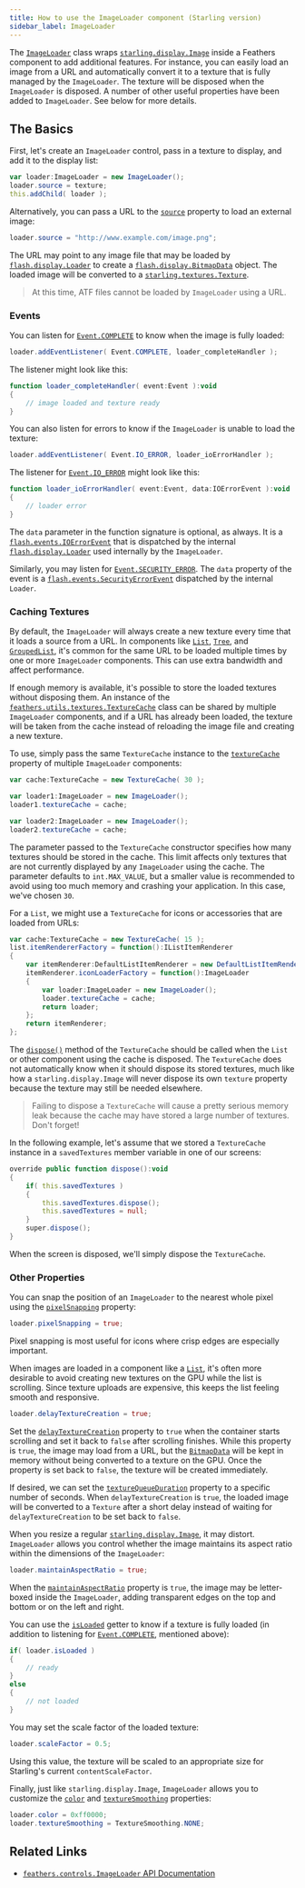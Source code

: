 ```yaml
---
title: How to use the ImageLoader component (Starling version)
sidebar_label: ImageLoader
---
```


The [`ImageLoader`](/api-reference/feathers/controls/ImageLoader.html) class wraps [`starling.display.Image`](http://doc.starling-framework.org/core/starling/display/Image.html) inside a Feathers component to add additional features. For instance, you can easily load an image from a URL and automatically convert it to a texture that is fully managed by the `ImageLoader`. The texture will be disposed when the `ImageLoader` is disposed. A number of other useful properties have been added to `ImageLoader`. See below for more details.

## The Basics

First, let's create an `ImageLoader` control, pass in a texture to display, and add it to the display list:

```actionscript
var loader:ImageLoader = new ImageLoader();
loader.source = texture;
this.addChild( loader );
```

Alternatively, you can pass a URL to the [`source`](/api-reference/feathers/controls/ImageLoader.html#source) property to load an external image:

```actionscript
loader.source = "http://www.example.com/image.png";
```

The URL may point to any image file that may be loaded by [`flash.display.Loader`](http://help.adobe.com/en_US/FlashPlatform/reference/actionscript/3/flash/display/Loader.html) to create a [`flash.display.BitmapData`](http://help.adobe.com/en_US/FlashPlatform/reference/actionscript/3/flash/display/BitmapData.html) object. The loaded image will be converted to a [`starling.textures.Texture`](http://doc.starling-framework.org/core/starling/textures/Texture.html).

> At this time, ATF files cannot be loaded by `ImageLoader` using a URL.

### Events

You can listen for [`Event.COMPLETE`](/api-reference/feathers/controls/ImageLoader.html#event:complete) to know when the image is fully loaded:

```actionscript
loader.addEventListener( Event.COMPLETE, loader_completeHandler );
```

The listener might look like this:

```actionscript
function loader_completeHandler( event:Event ):void
{
    // image loaded and texture ready
}
```

You can also listen for errors to know if the `ImageLoader` is unable to load the texture:

```actionscript
loader.addEventListener( Event.IO_ERROR, loader_ioErrorHandler );
```

The listener for [`Event.IO_ERROR`](/api-reference/feathers/controls/ImageLoader.html#event:ioError) might look like this:

```actionscript
function loader_ioErrorHandler( event:Event, data:IOErrorEvent ):void
{
    // loader error
}
```

The `data` parameter in the function signature is optional, as always. It is a [`flash.events.IOErrorEvent`](http://help.adobe.com/en_US/FlashPlatform/reference/actionscript/3/flash/events/IOErrorEvent.html) that is dispatched by the internal [`flash.display.Loader`](http://help.adobe.com/en_US/FlashPlatform/reference/actionscript/3/flash/display/Loader.html) used internally by the `ImageLoader`.

Similarly, you may listen for [`Event.SECURITY_ERROR`](/api-reference/feathers/controls/ImageLoader.html#event:securityError). The `data` property of the event is a [`flash.events.SecurityErrorEvent`](http://help.adobe.com/en_US/FlashPlatform/reference/actionscript/3/flash/events/SecurityErrorEvent.html) dispatched by the internal `Loader`.

### Caching Textures

By default, the `ImageLoader` will always create a new texture every time that it loads a source from a URL. In components like [`List`](./list.md), [`Tree`](./tree.md), and [`GroupedList`](./grouped-list.md), it's common for the same URL to be loaded multiple times by one or more `ImageLoader` components. This can use extra bandwidth and affect performance.

If enough memory is available, it's possible to store the loaded textures without disposing them. An instance of the [`feathers.utils.textures.TextureCache`](/api-reference/feathers/utils/textures/TextureCache.html) class can be shared by multiple `ImageLoader` components, and if a URL has already been loaded, the texture will be taken from the cache instead of reloading the image file and creating a new texture.

To use, simply pass the same `TextureCache` instance to the [`textureCache`]() property of multiple `ImageLoader` components:

```actionscript
var cache:TextureCache = new TextureCache( 30 );

var loader1:ImageLoader = new ImageLoader();
loader1.textureCache = cache;

var loader2:ImageLoader = new ImageLoader();
loader2.textureCache = cache;
```

The parameter passed to the `TextureCache` constructor specifies how many textures should be stored in the cache. This limit affects only textures that are not currently displayed by any `ImageLoader` using the cache. The parameter defaults to `int.MAX_VALUE`, but a smaller value is recommended to avoid using too much memory and crashing your application. In this case, we've chosen `30`.

For a `List`, we might use a `TextureCache` for icons or accessories that are loaded from URLs:

```actionscript
var cache:TextureCache = new TextureCache( 15 );
list.itemRendererFactory = function():IListItemRenderer
{
	var itemRenderer:DefaultListItemRenderer = new DefaultListItemRenderer();
	itemRenderer.iconLoaderFactory = function():ImageLoader
	{
		var loader:ImageLoader = new ImageLoader();
		loader.textureCache = cache;
		return loader;
	};
	return itemRenderer;
};
```

The [`dispose()`](</api-reference/feathers/utils/textures/TextureCache.html#dispose()>) method of the `TextureCache` should be called when the `List` or other component using the cache is disposed. The `TextureCache` does not automatically know when it should dispose its stored textures, much like how a `starling.display.Image` will never dispose its own `texture` property because the texture may still be needed elsewhere.

> Failing to dispose a `TextureCache` will cause a pretty serious memory leak because the cache may have stored a large number of textures. Don't forget!

In the following example, let's assume that we stored a `TextureCache` instance in a `savedTextures` member variable in one of our screens:

```actionscript
override public function dispose():void
{
	if( this.savedTextures )
	{
		this.savedTextures.dispose();
		this.savedTextures = null;
	}
	super.dispose();
}
```

When the screen is disposed, we'll simply dispose the `TextureCache`.

### Other Properties

You can snap the position of an `ImageLoader` to the nearest whole pixel using the [`pixelSnapping`](/api-reference/feathers/controls/ImageLoader.html#pixelSnapping) property:

```actionscript
loader.pixelSnapping = true;
```

Pixel snapping is most useful for icons where crisp edges are especially important.

When images are loaded in a component like a [`List`](./list.md), it's often more desirable to avoid creating new textures on the GPU while the list is scrolling. Since texture uploads are expensive, this keeps the list feeling smooth and responsive.

```actionscript
loader.delayTextureCreation = true;
```

Set the [`delayTextureCreation`](/api-reference/feathers/controls/ImageLoader.html#delayTextureCreation) property to `true` when the container starts scrolling and set it back to `false` after scrolling finishes. While this property is `true`, the image may load from a URL, but the [`BitmapData`](http://help.adobe.com/en_US/FlashPlatform/reference/actionscript/3/flash/display/BitmapData.html) will be kept in memory without being converted to a texture on the GPU. Once the property is set back to `false`, the texture will be created immediately.

If desired, we can set the [`textureQueueDuration`](/api-reference/feathers/controls/ImageLoader.html#textureQueueDuration) property to a specific number of seconds. When `delayTextureCreation` is `true`, the loaded image will be converted to a `Texture` after a short delay instead of waiting for `delayTextureCreation` to be set back to `false`.

When you resize a regular [`starling.display.Image`](http://doc.starling-framework.org/core/starling/display/Image.html), it may distort. `ImageLoader` allows you control whether the image maintains its aspect ratio within the dimensions of the `ImageLoader`:

```actionscript
loader.maintainAspectRatio = true;
```

When the [`maintainAspectRatio`](/api-reference/feathers/controls/ImageLoader.html#maintainAspectRatio) property is `true`, the image may be letter-boxed inside the `ImageLoader`, adding transparent edges on the top and bottom or on the left and right.

You can use the [`isLoaded`](/api-reference/feathers/controls/ImageLoader.html#isLoaded) getter to know if a texture is fully loaded (in addition to listening for [`Event.COMPLETE`](/api-reference/feathers/controls/ImageLoader.html#event:complete), mentioned above):

```actionscript
if( loader.isLoaded )
{
    // ready
}
else
{
    // not loaded
}
```

You may set the scale factor of the loaded texture:

```actionscript
loader.scaleFactor = 0.5;
```

Using this value, the texture will be scaled to an appropriate size for Starling's current `contentScaleFactor`.

Finally, just like `starling.display.Image`, `ImageLoader` allows you to customize the [`color`](/api-reference/feathers/controls/ImageLoader.html#color) and [`textureSmoothing`](/api-reference/feathers/controls/ImageLoader.html#textureSmoothing) properties:

```actionscript
loader.color = 0xff0000;
loader.textureSmoothing = TextureSmoothing.NONE;
```

## Related Links

- [`feathers.controls.ImageLoader` API Documentation](/api-reference/feathers/controls/ImageLoader.html)
